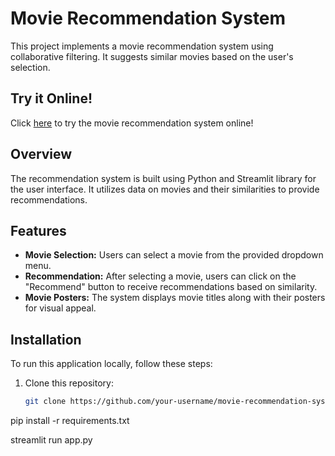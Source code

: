 # Movie Recommendation System

This project implements a movie recommendation system using collaborative filtering. It suggests similar movies based on the user's selection.

## Try it Online!

Click [here](https://movie-recomm-qkykjlka6capvappfnu9rme.streamlit.app/) to try the movie recommendation system online!

## Overview

The recommendation system is built using Python and Streamlit library for the user interface. It utilizes data on movies and their similarities to provide recommendations.

## Features

- **Movie Selection:** Users can select a movie from the provided dropdown menu.
- **Recommendation:** After selecting a movie, users can click on the "Recommend" button to receive recommendations based on similarity.
- **Movie Posters:** The system displays movie titles along with their posters for visual appeal.

## Installation

To run this application locally, follow these steps:

1. Clone this repository:

   ```bash
   git clone https://github.com/your-username/movie-recommendation-system.git

pip install -r requirements.txt

streamlit run app.py

